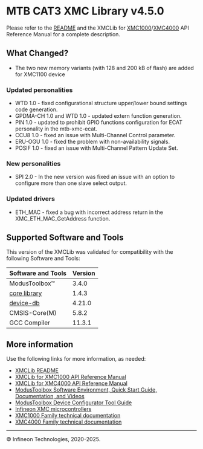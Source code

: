 # MTB CAT3 XMC Library v4.5.0

Please refer to the [README](./README.md) and the XMCLib for [XMC1000](https://infineon.github.io/mtb-xmclib-cat3/xmc1_api_reference_manual/html/index.html)/[XMC4000](https://infineon.github.io/mtb-xmclib-cat3/xmc4_api_reference_manual/html/index.html) API Reference Manual for a complete description.

## What Changed?
- The two new memory variants (with 128 and 200 kB of flash) are added for XMC1100 device

### Updated personalities

- WTD 1.0 - fixed configurational structure upper/lower bound settings code generation.
- GPDMA-CH 1.0 and WTD 1.0 - updated extern function generation.
- PIN 1.0 - updated to prohibit GPIO functions configuration for ECAT personality in the mtb-xmc-ecat.
- CCU8 1.0 - fixed an issue with Multi-Channel Control parameter.
- ERU-OGU 1.0 - fixed the problem with non-availability signals.
- POSIF 1.0 - fixed an issue with Multi-Channel Pattern Update Set. 

### New personalities

- SPI 2.0 - In the new version was fixed an issue with an option to configure more than one slave select output.

### Updated drivers

- ETH_MAC - fixed a bug with incorrect address return in the XMC_ETH_MAC_GetAddress function. 

## Supported Software and Tools

This version of the XMCLib was validated for compatibility with the following Software and Tools:

| Software and Tools                                                            | Version |
| :---                                                                          | :----   |
| ModusToolbox&trade;                                                           |  3.4.0  |
| [core library](https://github.com/Infineon/core-lib)                          |  1.4.3  |
| [device-db](https://github.com/Infineon/device-db)                            |  4.21.0 |
| CMSIS-Core(M)                                                                 |  5.8.2  |
| GCC Compiler                                                                  | 11.3.1  |

## More information

Use the following links for more information, as needed:

* [XMCLib README](./README.md)
* [XMCLib for XMC1000 API Reference Manual](https://infineon.github.io/mtb-xmclib-cat3/xmc1_api_reference_manual/html/index.html)
* [XMCLib for XMC4000 API Reference Manual](https://infineon.github.io/mtb-xmclib-cat3/xmc4_api_reference_manual/html/index.html)
* [ModusToolbox Software Environment, Quick Start Guide, Documentation, and Videos](https://www.infineon.com/cms/en/design-support/tools/sdk/modustoolbox-software/)
* [ModusToolbox Device Configurator Tool Guide](https://www.infineon.com/dgdl/Infineon-ModusToolbox_Device_Configurator_4.20_User_Guide-UserManual-v01_00-EN.pdf?fileId=8ac78c8c8d2fe47b018e0ea9a6727916)
* [Infineon XMC microcontrollers](https://www.infineon.com/cms/en/product/microcontroller/32-bit-industrial-microcontroller-based-on-arm-cortex-m/)
* [XMC1000 Family technical documentation](https://www.infineon.com/cms/en/product/microcontroller/32-bit-industrial-microcontroller-based-on-arm-cortex-m/32-bit-xmc1000-industrial-microcontroller-arm-cortex-m0/#!documents)
* [XMC4000 Family technical documentation](https://www.infineon.com/cms/en/product/microcontroller/32-bit-industrial-microcontroller-based-on-arm-cortex-m/32-bit-xmc4000-industrial-microcontroller-arm-cortex-m4/#!documents)

---
© Infineon Technologies, 2020-2025.
